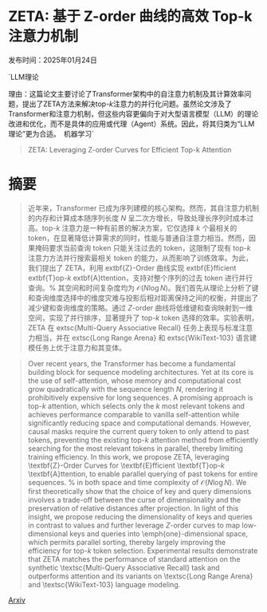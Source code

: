 # ZETA: 基于 Z-order 曲线的高效 Top-k 注意力机制

发布时间：2025年01月24日

`LLM理论

理由：这篇论文主要讨论了Transformer架构中的自注意力机制及其计算效率问题，提出了ZETA方法来解决top-$k$注意力的并行化问题。虽然论文涉及了Transformer和注意力机制，但这些内容更偏向于对大型语言模型（LLM）的理论改进和优化，而不是具体的应用或代理（Agent）系统。因此，将其归类为“LLM理论”更为合适。` `机器学习`

> ZETA: Leveraging Z-order Curves for Efficient Top-k Attention

# 摘要

> 近年来，Transformer 已成为序列建模的核心架构。然而，其自注意力机制的内存和计算成本随序列长度 $N$ 呈二次方增长，导致处理长序列时成本过高。top-$k$ 注意力是一种有前景的解决方案，它仅选择 $k$ 个最相关的 token，在显著降低计算需求的同时，性能与普通自注意力相当。然而，因果掩码要求当前查询 token 只能关注过去的 token，这限制了现有 top-$k$ 注意力方法并行搜索最相关 token 的能力，从而影响了训练效率。为此，我们提出了 ZETA，利用 	extbf{Z}-Order 曲线实现 	extbf{E}fficient 	extbf{T}op-$k$ 	extbf{A}ttention，支持对整个序列的过去 token 进行并行查询。% 其空间和时间复杂度均为 $\mathcal{O}(N \log N)$。我们首先从理论上分析了键和查询维度选择中的维度灾难与投影后相对距离保持之间的权衡，并提出了减少键和查询维度的策略。通过 $Z$-order 曲线将低维键和查询映射到一维空间，实现了并行排序，显著提升了 top-$k$ token 选择的效率。实验表明，ZETA 在 	extsc{Multi-Query Associative Recall} 任务上表现与标准注意力相当，并在 	extsc{Long Range Arena} 和 	extsc{WikiText-103} 语言建模任务上优于注意力和其变体。

> Over recent years, the Transformer has become a fundamental building block for sequence modeling architectures. Yet at its core is the use of self-attention, whose memory and computational cost grow quadratically with the sequence length $N$, rendering it prohibitively expensive for long sequences. A promising approach is top-$k$ attention, which selects only the $k$ most relevant tokens and achieves performance comparable to vanilla self-attention while significantly reducing space and computational demands. However, causal masks require the current query token to only attend to past tokens, preventing the existing top-$k$ attention method from efficiently searching for the most relevant tokens in parallel, thereby limiting training efficiency. In this work, we propose ZETA, leveraging \textbf{Z}-Order Curves for \textbf{E}fficient \textbf{T}op-$k$ \textbf{A}ttention, to enable parallel querying of past tokens for entire sequences. % in both space and time complexity of $\mathcal{O}(N \log N)$. We first theoretically show that the choice of key and query dimensions involves a trade-off between the curse of dimensionality and the preservation of relative distances after projection. In light of this insight, we propose reducing the dimensionality of keys and queries in contrast to values and further leverage $Z$-order curves to map low-dimensional keys and queries into \emph{one}-dimensional space, which permits parallel sorting, thereby largely improving the efficiency for top-$k$ token selection. Experimental results demonstrate that ZETA matches the performance of standard attention on the synthetic \textsc{Multi-Query Associative Recall} task and outperforms attention and its variants on \textsc{Long Range Arena} and \textsc{WikiText-103} language modeling.

[Arxiv](https://arxiv.org/abs/2501.14577)